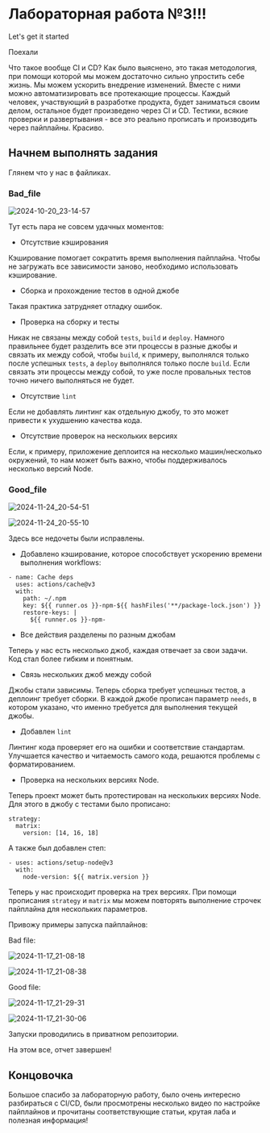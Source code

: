 # Лабораторная работа №3!!!

Let's get it started

Поехали

Что такое вообще CI и CD? Как было выяснено, это такая методология, при помощи которой мы можем достаточно сильно упростить себе жизнь. Мы можем ускорить внедрение изменений. Вместе с ними можно автоматизировать все протекающие процессы. Каждый человек, участвующий в разработке продукта, будет заниматься своим делом, остальное будет произведено через CI и CD. Тестики, всякие проверки и развертывания - все это реально прописать и производить через пайплайны. Красиво.

## Начнем выполнять задания

Глянем что у нас в файликах.

### Bad_file

![2024-10-20_23-14-57](https://github.com/user-attachments/assets/4820b2bd-75a2-41b2-b9a6-06c47ed10981)

Тут есть пара не совсем удачных моментов:

- Отсутствие кэширования

Кэширование помогает сократить время выполнения пайплайна. Чтобы не загружать все зависимости заново, необходимо использовать кэширование.

- Сборка и прохождение тестов в одной джобе

Такая практика затрудняет отладку ошибок.

- Проверка на сборку и тесты

Никак не связаны между собой `tests`, `build` и `deploy`. Намного правильнее будет разделить все эти процессы в разные джобы и связать их между собой, чтобы `build`, к примеру, выполнялся только после успешных `tests`, а `deploy` выполнялся только после `build`. Если связать эти процессы между собой, то уже после провальных тестов точно ничего выполняться не будет.

- Отсутствие `lint`

Если не добавлять линтинг как отдельную джобу, то это может привести к ухудшению качества кода.

- Отсутствие проверок на нескольких версиях

Если, к примеру, приложение деплоится на несколько машин/несколько окружений, то нам может быть важно, чтобы поддерживалось несколько версий Node.

### Good_file

![2024-11-24_20-54-51](https://github.com/user-attachments/assets/a5015ce3-4b52-4d52-85bd-a1d92dcfb0a8)

![2024-11-24_20-55-10](https://github.com/user-attachments/assets/ede76523-29b3-4491-9c2f-d82dc28eed26)

Здесь все недочеты были исправлены.

- Добавлено кэширование, которое способствует ускорению времени выполнения workflows:

```
- name: Cache deps
  uses: actions/cache@v3
  with:
    path: ~/.npm
    key: ${{ runner.os }}-npm-${{ hashFiles('**/package-lock.json') }}
    restore-keys: |
      ${{ runner.os }}-npm-
```

- Все действия разделены по разным джобам

Теперь у нас есть несколько джоб, каждая отвечает за свои задачи. Код стал более гибким и понятным.

- Связь нескольких джоб между собой

Джобы стали зависимы. Теперь сборка требует успешных тестов, а деплоинг требует сборки. В каждой джобе прописан параметр `needs`, в котором указано, что именно требуется для выполнения текущей джобы.

- Добавлен `lint`

Линтинг кода проверяет его на ошибки и соответствие стандартам. Улучшается качество и читаемость самого кода, решаются проблемы с форматированием.

- Проверка на нескольких версиях Node.

Теперь проект может быть протестирован на нескольких версиях Node. Для этого в джобу с тестами было прописано:

```
strategy:
  matrix:
    version: [14, 16, 18]
```

А также был добавлен степ:

```
- uses: actions/setup-node@v3
  with:
    node-version: ${{ matrix.version }}
```

Теперь у нас происходит проверка на трех версиях. При помощи прописания `strategy` и `matrix` мы можем повторять выполнение строчек пайплайна для нескольких параметров.

Привожу примеры запуска пайплайнов:

Bad file:

![2024-11-17_21-08-18](https://github.com/user-attachments/assets/b9bdebe4-4988-4524-956c-1a467af95aba)

![2024-11-17_21-08-38](https://github.com/user-attachments/assets/b7201699-b8bf-4320-91f1-8c87a0f3cd0d)

Good file:

![2024-11-17_21-29-31](https://github.com/user-attachments/assets/6fe9fd66-068b-43b0-aeaa-135e2639f2c9)

![2024-11-17_21-30-06](https://github.com/user-attachments/assets/1a106463-8782-4b45-969d-6342ed3182c0)

Запуски проводились в приватном репозитории.

На этом все, отчет завершен!

## Концовочка

Большое спасибо за лабораторную работу, было очень интересно разбираться с CI/CD, были просмотрены несколько видео по настройке пайплайнов и прочитаны соответствующие статьи, крутая лаба и полезная информация!
